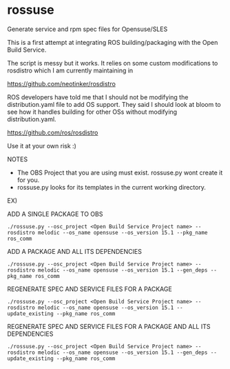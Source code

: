 # rossuse
Generate service and rpm spec files for Opensuse/SLES

This is a first attempt at integrating ROS building/packaging with the Open Build Service.

The script is messy but it works. It relies on some custom modifications to rosdistro which I am
currently maintaining in 

https://github.com/neotinker/rosdistro

ROS developers have told me that I should not be modifying the distribution.yaml file to add OS support. They said I should look at bloom to see how it handles building for other OSs without modifying distribution.yaml.

https://github.com/ros/rosdistro

Use it at your own risk :)

NOTES

- The OBS Project that you are using must exist. rossuse.py wont create it for you.
- rossuse.py looks for its templates in the current working directory.

EX)

ADD A SINGLE PACKAGE TO OBS

```./rossuse.py --osc_project <Open Build Service Project name> --rosdistro melodic --os_name opensuse --os_version 15.1 --pkg_name ros_comm```

ADD A PACKAGE AND ALL ITS DEPENDENCIES

```./rossuse.py --osc_project <Open Build Service Project name> --rosdistro melodic --os_name opensuse --os_version 15.1 --gen_deps --pkg_name ros_comm```

REGENERATE SPEC AND SERVICE FILES FOR A PACKAGE

```./rossuse.py --osc_project <Open Build Service Project name> --rosdistro melodic --os_name opensuse --os_version 15.1 --update_existing --pkg_name ros_comm```

REGENERATE SPEC AND SERVICE FILES FOR A PACKAGE AND ALL ITS DEPENDENCIES

```./rossuse.py --osc_project <Open Build Service Project name> --rosdistro melodic --os_name opensuse --os_version 15.1 --gen_deps --update_existing --pkg_name ros_comm```

